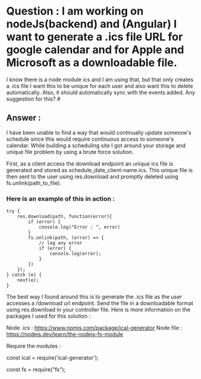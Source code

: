 # Question : I am working on nodeJs(backend) and (Angular) I want to generate a .ics file URL for google calendar and for Apple and Microsoft as a downloadable file. 
I know there is a node module ics and I am using that, but that only creates a .ics file I want this to be unique for each user and also want this to delete automatically. 
Also, it should automatically sync with the events added. Any suggestion for this? #

## Answer : ##

I have been unable to find a way that would continually update someone's schedule since this would require continuous access to someone's calendar. While building a scheduling site I got around your storage and unique file problem by using a brute force solution.

First, as a client access the download endpoint an unique ics file is generated and stored as schedule_date_client-name.ics. This unique file is then sent to the user using res.download and promptly deleted using fs.unlink(path_to_file).

### Here is an example of this in action : ###

    try {
        res.download(path, function(error){
            if (error) {
                console.log("Error : ", error)
            }
            fs.unlink(path, (error) => {
                // log any error
                if (error) {
                    console.log(error);
                }
            })
        });
    } catch (e) {
        next(e);
    }
The best way I found around this is to generate the .ics file as the user accesses a /download url endpoint. Send the file in a downloadable format using res.download in your controller file. Here is more information on the packages I used for this solution :

Node .ics : https://www.npmjs.com/package/ical-generator Node file : https://nodejs.dev/learn/the-nodejs-fs-module

Require the modules :

  const ical = require('ical-generator');
  
  const fs = require("fs");
